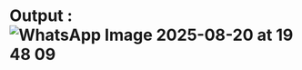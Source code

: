 # Output : ![WhatsApp Image 2025-08-20 at 19 48 09](https://github.com/user-attachments/assets/897c433e-1dba-4f89-b3c0-317e8c299539)
